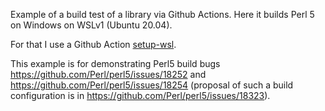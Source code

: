 Example of a build test of a library via Github Actions. Here it builds Perl 5 on Windows on WSLv1 (Ubuntu 20.04).

For that I use a Github Action [setup-wsl](https://github.com/Vampire/setup-wsl).

This example is for demonstrating Perl5 build bugs https://github.com/Perl/perl5/issues/18252 and https://github.com/Perl/perl5/issues/18254 (proposal of such a build configuration is in https://github.com/Perl/perl5/issues/18323).
